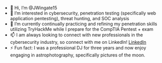 - 👋 Hi, I’m @JWingate15
- 👀 I’m interested in cybersecurity, penetration testing (specifically web application pentesting), threat hunting, and SOC analysis  
- 🌱 I’m currently continually practicing and refining my penetration skills utilizing TryHackMe while I prepare for the CompTIA Pentest + exam
- 📫 I am always looking to connect with new professionals in the cybersecurity industry, so connect with me on LinkedIn! [LinkedIn](https://www.linkedin.com/in/joseph-wingate/)
- ⚡ Fun fact: I was a professional DJ for three years and now enjoy engaging in astrophotography, specifically pictures of the moon. 


